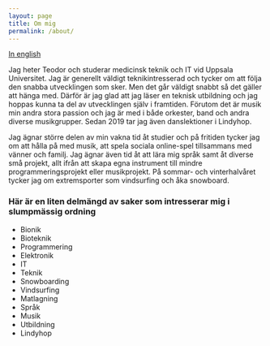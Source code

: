 ```yaml
---
layout: page
title: Om mig
permalink: /about/
---
```

[In english](https://teodorcarlsson.github.io/about/en/)

Jag heter Teodor och studerar medicinsk teknik och IT vid Uppsala Universitet. Jag är generellt väldigt teknikintresserad och tycker om att följa den snabba utvecklingen som sker. Men det går väldigt snabbt så det gäller att hänga med. Därför är jag glad att jag läser en teknisk utbildning och jag hoppas kunna ta del av utvecklingen själv i framtiden. Förutom det är musik min andra stora passion och jag är med i både orkester, band och andra diverse musikgrupper. Sedan 2019 tar jag även danslektioner i Lindyhop.

Jag ägnar större delen av min vakna tid åt studier och på fritiden tycker jag om att hålla på med musik, att spela sociala online-spel tillsammans med vänner och familj. Jag ägnar även tid åt att lära mig språk samt åt diverse små projekt, allt ifrån att skapa egna instrument till mindre programmeringsprojekt eller musikprojekt. På sommar- och vinterhalvåret tycker jag om extremsporter som vindsurfing och åka snowboard.  


<div class="languages-container container-block">
<h3 class="container-block-title">Här är en liten delmängd av saker som intresserar mig i slumpmässig ordning</h3>
<ul class="list-unstyled interests-list">
    <li>Bionik <span class="lang-desc"></span></li>
    <li>Bioteknik <span class="lang-desc"></span></li>
    <li>Programmering <span class="lang-desc"></span></li>
    <li>Elektronik <span class="lang-desc"></span></li>
    <li>IT <span class="lang-desc"></span></li>
    <li>Teknik <span class="lang-desc"></span></li>
    <li>Snowboarding <span class="lang-desc"></span></li>
    <li>Vindsurfing <span class="lang-desc"></span></li>
    <li>Matlagning <span class="lang-desc"></span></li>
    <li>Språk <span class="lang-desc"></span></li>
    <li>Musik <span class="lang-desc"></span></li>
    <li>Utbildning <span class="lang-desc"></span></li>
    <li>Lindyhop <span class="lang-desc"></span></li>
</ul>
</div><!--//interests-->